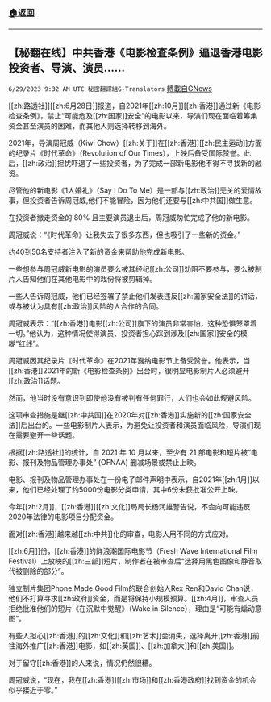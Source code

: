 ###  [:house:返回](README.md)
---


## 【秘翻在线】中共香港《电影检查条例》逼退香港电影投资者、导演、演员……
`6/29/2023 9:32 AM UTC 秘密翻譯組G-Translators` [轉載自GNews](https://gnews.org/articles/1422608)

[[zh:路透社]][[zh:6月28日]]报道，自2021年[[zh:10月]][[zh:香港]]通过新《电影检查条例》，禁止“可能危及[[zh:国家]]安全”的电影以来，导演们现在面临着筹集资金甚至演员的困难，而其他人则选择转移到海外。

2021年，导演周冠威（Kiwi Chow）[[zh:关于]]在[[zh:香港]][[zh:民主运动]]方面的纪录片《时代革命》（Revolution of Our Times），上映后备受国际赞誉。此后，[[zh:政治]]担忧吓退了一些投资者，为了完成一部新电影他不得不寻找新的融资。

尽管他的新电影《1人婚礼》（Say I Do To Me）是一部与[[zh:政治]]无关的爱情故事，但投资者告诉周冠威,他们不能冒险，因为他们还要与[[zh:中共国]]做生意。

在投资者撤走资金的 80% 且主要演员退出后，周冠威匆忙完成了他的新电影。

周冠威说：“《时代革命》让我失去了很多东西，但也吸引了一些新的资金。”

约40到50名支持者注入了新的资金来帮助他完成新电影。

一些想参与周冠威新电影的演员要么被其经纪[[zh:公司]]劝阻不要参与，要么被制片人告知他们在其他电影中的戏份将被剪辑掉。

一些人告诉周冠威，他们已经签署了禁止他们发表违反[[zh:国家安全法]]的讲话，或与被认为具有[[zh:政治]]风险的人合作的合同。

周冠威表示：“[[zh:香港]]电影[[zh:公司]]旗下的演员非常害怕，这种恐惧笼罩着一切。”他认为，这种情况使得演员、投资者担心踩到涉及[[zh:国家]]安全的模糊“红线”。

周冠威因其纪录片《时代革命》在2021年戛纳电影节上备受赞誉。他表示，当[[zh:香港]]2021年的新《电影检查条例》出台时，很明显电影制片人必须避开[[zh:政治]]话题。

然而，他当时没有意识到即使他没有被判有任何罪行，人们也会如此规避风险。

这项审查措施是继[[zh:中共国]]在2020年对[[zh:香港]]实施新的[[zh:国家安全法]]后出台的。一些电影制片人表示，为避免让投资者和演员面临风险，导演们现在需要避开一些话题。

根据[[zh:路透社]]的统计，自 2021 年 10 月以来，至少有 21 部电影和短片被“电影、报刊及物品管理办事处” (OFNAA) 删减场景或禁止上映。

电影、报刊及物品管理办事处在一份电子邮件声明中表示，自2021年[[zh:1月]]以来，他们已经处理了约5000份电影分类申请，其中6份未获批准公开上映。

今年[[zh:2月]]，[[zh:香港]][[zh:文化]]局局长杨润雄警告说，不会向可能违反2020年法律的电影项目分配资金。

面对[[zh:香港]]越来越[[zh:中共]]化的审查，电影人用不同的方式应对。

[[zh:6月]]份，[[zh:香港]]的鲜浪潮国际电影节（Fresh Wave International Film Festival）上放映的[[zh:三部]]短片，制作者在被审查后“选择用黑色图像和静音取代被删除的部分”。

独立制片集团Phone Made Good Film的联合创始人Rex Ren和David Chan说，他们不打算寻求[[zh:政府]]资金，而是将保持小规模预算。[[zh:4月]]，审查人员拒绝批准他们的短片《在沉默中觉醒》（Wake in Silence），理由是“可能有煽动意图”。

有些人担心[[zh:香港]]的[[zh:文化]]和[[zh:艺术]]会消失，选择离开[[zh:香港]]前往海外推广[[zh:香港]]电影，如[[zh:英国]]、[[zh:加拿大]]和[[zh:美国]]。

对于留守[[zh:香港]]的人来说，情况仍然很糟。

周冠威说，“现在，我在[[zh:香港]][[zh:市场]]和[[zh:香港政府]]找到资金的机会似乎接近于零。”

